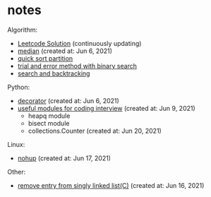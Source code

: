 # notes


Algorithm:
- [Leetcode Solution](algorithm/leetcode/) (continuously updating)
- [median](https://github.com/littlemoon-zh/notes/issues/1) (created at: Jun 6, 2021)
- [quick sort partition](algorithm/sort/quickSort.md)
- [trial and error method with binary search](algorithm/trial_and_error_with_binary_search.md)
- [search and backtracking](algorithm/search/search_and_backtracking.md)

Python:
- [decorator](https://github.com/littlemoon-zh/notes/issues/2) (created at: Jun 6, 2021)
- [useful modules for coding interview](https://github.com/littlemoon-zh/notes/issues/3) (created at: Jun 9, 2021)
  - heapq module
  - bisect module
  - collections.Counter (created at: Jun 20, 2021)

Linux:
- [nohup](https://github.com/littlemoon-zh/notes/issues/5) (created at: Jun 17, 2021)

Other:
- [remove entry from singly linked list(C)](https://github.com/littlemoon-zh/notes/issues/4) (created at: Jun 16, 2021)
